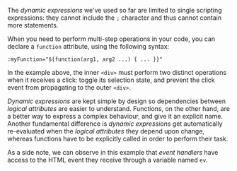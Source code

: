 The _dynamic expressions_ we've used so far are limited to single scripting expressions: they cannot include the `;` character and thus cannot contain more statements.

When you need to perform multi-step operations in your code, you can declare a `function` attribute, using the following syntax:

    :myFunction="${function(arg1, arg2 ...) { ... }}"

In the example above, the inner `<div>` must perform two distinct operations when it receives a click: toggle its selection state, and prevent the click event from propagating to the outer `<div>`.

_Dynamic expressions_ are kept simple by design so dependencies between _logical attributes_ are easier to understand. Functions, on the other hand, are a better way to express a complex behaviour, and give it an explicit name. Another fundamental difference is _dynamic expressions_ get automatically re-evaluated when the _logical attributes_ they depend upon change, whereas functions have to be explicitly called in order to perform their task.

As a side note, we can observe in this example that _event handlers_ have access to the HTML event they receive through a variable named `ev`.